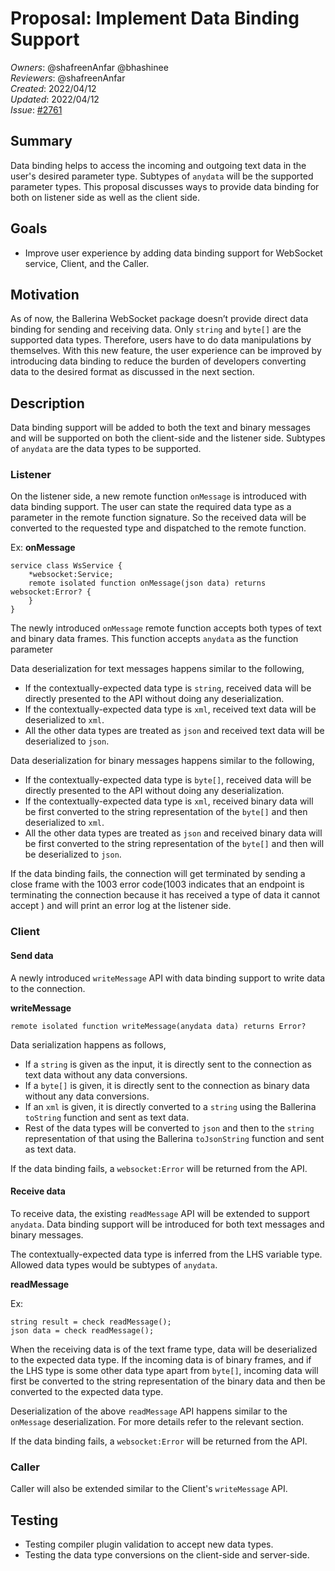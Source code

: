 # Proposal: Implement Data Binding Support

_Owners_: @shafreenAnfar @bhashinee  
_Reviewers_: @shafreenAnfar    
_Created_: 2022/04/12  
_Updated_: 2022/04/12  
_Issue_: [#2761](https://github.com/ballerina-platform/ballerina-standard-library/issues/2761)  

## Summary

Data binding helps to access the incoming and outgoing text data in the user's desired parameter type. Subtypes of `anydata` will be the supported parameter types. This proposal discusses ways to provide data binding for both on listener side as well as the client side.

## Goals

- Improve user experience by adding data binding support for WebSocket service, Client, and the Caller.

## Motivation

As of now, the Ballerina WebSocket package doesn’t provide direct data binding for sending and receiving data. Only `string` and `byte[]` are the supported data types. Therefore, users have to do data manipulations by themselves. With this new feature, the user experience can be improved by introducing data binding to reduce the burden of developers converting data to the desired format as discussed in the next section.

## Description

Data binding support will be added to both the text and binary messages and will be supported on both the client-side and the listener side. Subtypes of `anydata` are the data types to be supported.

### Listener

On the listener side, a new remote function `onMessage` is introduced with data binding support. The user can state the required data type as a parameter in the remote function signature. So the received data will be converted to the requested type and dispatched to the remote function.

Ex:
**onMessage**

```ballerina
service class WsService { 
    *websocket:Service;
    remote isolated function onMessage(json data) returns websocket:Error? { 
    } 
}
```
The newly introduced `onMessage` remote function accepts both types of text and binary data frames. This function accepts `anydata` as the function parameter

Data deserialization for text messages happens similar to the following,

- If the contextually-expected data type is `string`, received data will be directly presented to the API without doing any deserialization.
- If the contextually-expected data type is `xml`, received text data will be deserialized to `xml`.
- All the other data types are treated as `json` and received text data will be deserialized to `json`.

Data deserialization for binary messages happens similar to the following,

- If the contextually-expected data type is `byte[]`, received data will be directly presented to the API without doing any deserialization.
- If the contextually-expected data type is `xml`, received binary data will be first converted to the string representation of the `byte[]` and then deserialized to `xml`.
- All the other data types are treated as `json` and received binary data will be first converted to the string representation of the `byte[]` and then will be deserialized to `json`.

If the data binding fails, the connection will get terminated by sending a close frame with the 1003 error code(1003 indicates that an endpoint is terminating the connection because it has received a type of data it cannot accept ) and will print an error log at the listener side.

### Client

#### Send data

A newly introduced `writeMessage` API with data binding support to write data to the connection.

**writeMessage**

```ballerina
remote isolated function writeMessage(anydata data) returns Error?
```

Data serialization happens as follows,

- If a `string` is given as the input, it is directly sent to the connection as text data without any data conversions.
- If a `byte[]` is given, it is directly sent to the connection as binary data without any data conversions.
- If an `xml` is given, it is directly converted to a `string` using the Ballerina `toString` function and sent as text data.
- Rest of the data types will be converted to `json` and then to the `string` representation of that using the Ballerina `toJsonString` function and sent as text data.

If the data binding fails, a `websocket:Error` will be returned from the API.

#### Receive data

To receive data, the existing `readMessage` API will be extended to support `anydata`. Data binding support will be introduced for both text messages and binary messages.

The contextually-expected data type is inferred from the LHS variable type. Allowed data types would be subtypes of `anydata`.

**readMessage**

Ex:
```ballerina
string result = check readMessage();
json data = check readMessage();
```

When the receiving data is of the text frame type, data will be deserialized to the expected data type. If the incoming data is of binary frames, and if the LHS type is some other data type apart from `byte[]`, incoming data will first be converted to the string representation of the binary data and then be converted to the expected data type.

Deserialization of the above `readMessage` API happens similar to the `onMessage` deserialization. For more details refer to the relevant section.

If the data binding fails, a `websocket:Error` will be returned from the API.

### Caller

Caller will also be extended similar to the Client's `writeMessage` API.

## Testing

- Testing compiler plugin validation to accept new data types.
- Testing the data type conversions on the client-side and server-side.

